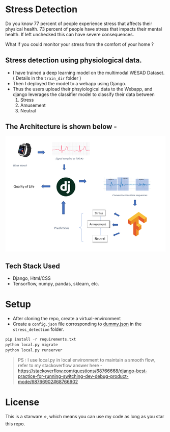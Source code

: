 # Stress Detection 

Do you know 77 percent of people experience stress that affects their physical health. 73 percent of people have stress that impacts their mental health. If left unchecked this can have severe consequences.

What if you could monitor your stress from the comfort of your home ? 

## Stress detection using physiological data.

- I have trained a deep learning model on the multimodal WESAD Dataset. ( Details in the ```train_dir``` folder )
- Then I deployed the model to a webapp using Django.
- Thus the users upload their phsyiological data to the Webapp, and django leverages the classifier model to classify their data between 
    1. Stress
    2. Amusement 
    3. Neutral

## The Architecture is shown below - 

<img src= 'screenshots/stress_detection.png' >


## Tech Stack Used 
- Django, Html/CSS 
- Tensorflow, numpy, pandas, sklearn, etc.

# Setup 

- After cloning the repo, create a virtual-environment 
- Create a ```config.json``` file corrosponding to <a href="dummy.json">dummy.json</a> in the ```stress_detection``` folder.

```python
pip install -r requirements.txt
python local.py migrate
python local.py runserver

```
> PS : I use local.py in local environment to maintain a smooth flow, refer to my stackoverflow answer here - https://stackoverflow.com/questions/68766668/django-best-practice-for-running-switching-dev-debug-product-mode/68766902#68766902

# License 

This is a starware ⭐, which means you can use my code as long as you star this repo.